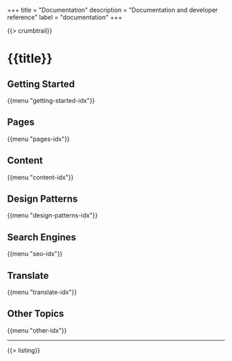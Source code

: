 +++
title = "Documentation"
description = "Documentation and developer reference"
label = "documentation"
+++

{{> crumbtrail}}

# {{title}}

## Getting Started

{{menu "getting-started-idx"}}

## Pages

{{menu "pages-idx"}}

## Content

{{menu "content-idx"}}

## Design Patterns

{{menu "design-patterns-idx"}}

## Search Engines

{{menu "seo-idx"}}

## Translate

{{menu "translate-idx"}}

## Other Topics

{{menu "other-idx"}}

---

{{> listing}}
